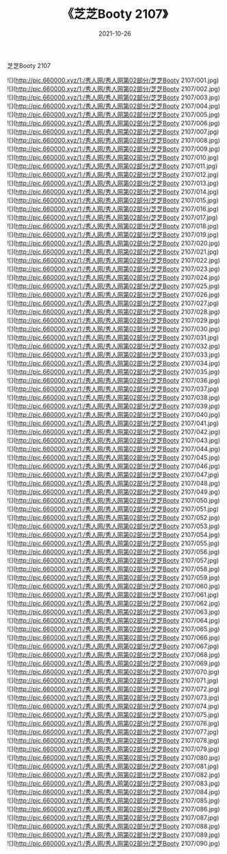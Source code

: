 ﻿---
layout: post
title:  《芝芝Booty 2107》
date:   2021-10-26
img: http://pic.660000.xyz/1:/秀人网/秀人网第02部分/芝芝Booty 2107/000.jpg
categories: [美女, 清纯, 唯美]
---

芝芝Booty 2107

  ![](http://pic.660000.xyz/1:/秀人网/秀人网第02部分/芝芝Booty 2107/001.jpg) <br> ![](http://pic.660000.xyz/1:/秀人网/秀人网第02部分/芝芝Booty 2107/002.jpg) <br> ![](http://pic.660000.xyz/1:/秀人网/秀人网第02部分/芝芝Booty 2107/003.jpg) <br> ![](http://pic.660000.xyz/1:/秀人网/秀人网第02部分/芝芝Booty 2107/004.jpg) <br> ![](http://pic.660000.xyz/1:/秀人网/秀人网第02部分/芝芝Booty 2107/005.jpg) <br> ![](http://pic.660000.xyz/1:/秀人网/秀人网第02部分/芝芝Booty 2107/006.jpg) <br> ![](http://pic.660000.xyz/1:/秀人网/秀人网第02部分/芝芝Booty 2107/007.jpg) <br> ![](http://pic.660000.xyz/1:/秀人网/秀人网第02部分/芝芝Booty 2107/008.jpg) <br> ![](http://pic.660000.xyz/1:/秀人网/秀人网第02部分/芝芝Booty 2107/009.jpg) <br> ![](http://pic.660000.xyz/1:/秀人网/秀人网第02部分/芝芝Booty 2107/010.jpg) <br> ![](http://pic.660000.xyz/1:/秀人网/秀人网第02部分/芝芝Booty 2107/011.jpg) <br> ![](http://pic.660000.xyz/1:/秀人网/秀人网第02部分/芝芝Booty 2107/012.jpg) <br> ![](http://pic.660000.xyz/1:/秀人网/秀人网第02部分/芝芝Booty 2107/013.jpg) <br> ![](http://pic.660000.xyz/1:/秀人网/秀人网第02部分/芝芝Booty 2107/014.jpg) <br> ![](http://pic.660000.xyz/1:/秀人网/秀人网第02部分/芝芝Booty 2107/015.jpg) <br> ![](http://pic.660000.xyz/1:/秀人网/秀人网第02部分/芝芝Booty 2107/016.jpg) <br> ![](http://pic.660000.xyz/1:/秀人网/秀人网第02部分/芝芝Booty 2107/017.jpg) <br> ![](http://pic.660000.xyz/1:/秀人网/秀人网第02部分/芝芝Booty 2107/018.jpg) <br> ![](http://pic.660000.xyz/1:/秀人网/秀人网第02部分/芝芝Booty 2107/019.jpg) <br> ![](http://pic.660000.xyz/1:/秀人网/秀人网第02部分/芝芝Booty 2107/020.jpg) <br> ![](http://pic.660000.xyz/1:/秀人网/秀人网第02部分/芝芝Booty 2107/021.jpg) <br> ![](http://pic.660000.xyz/1:/秀人网/秀人网第02部分/芝芝Booty 2107/022.jpg) <br> ![](http://pic.660000.xyz/1:/秀人网/秀人网第02部分/芝芝Booty 2107/023.jpg) <br> ![](http://pic.660000.xyz/1:/秀人网/秀人网第02部分/芝芝Booty 2107/024.jpg) <br> ![](http://pic.660000.xyz/1:/秀人网/秀人网第02部分/芝芝Booty 2107/025.jpg) <br> ![](http://pic.660000.xyz/1:/秀人网/秀人网第02部分/芝芝Booty 2107/026.jpg) <br> ![](http://pic.660000.xyz/1:/秀人网/秀人网第02部分/芝芝Booty 2107/027.jpg) <br> ![](http://pic.660000.xyz/1:/秀人网/秀人网第02部分/芝芝Booty 2107/028.jpg) <br> ![](http://pic.660000.xyz/1:/秀人网/秀人网第02部分/芝芝Booty 2107/029.jpg) <br> ![](http://pic.660000.xyz/1:/秀人网/秀人网第02部分/芝芝Booty 2107/030.jpg) <br> ![](http://pic.660000.xyz/1:/秀人网/秀人网第02部分/芝芝Booty 2107/031.jpg) <br> ![](http://pic.660000.xyz/1:/秀人网/秀人网第02部分/芝芝Booty 2107/032.jpg) <br> ![](http://pic.660000.xyz/1:/秀人网/秀人网第02部分/芝芝Booty 2107/033.jpg) <br> ![](http://pic.660000.xyz/1:/秀人网/秀人网第02部分/芝芝Booty 2107/034.jpg) <br> ![](http://pic.660000.xyz/1:/秀人网/秀人网第02部分/芝芝Booty 2107/035.jpg) <br> ![](http://pic.660000.xyz/1:/秀人网/秀人网第02部分/芝芝Booty 2107/036.jpg) <br> ![](http://pic.660000.xyz/1:/秀人网/秀人网第02部分/芝芝Booty 2107/037.jpg) <br> ![](http://pic.660000.xyz/1:/秀人网/秀人网第02部分/芝芝Booty 2107/038.jpg) <br> ![](http://pic.660000.xyz/1:/秀人网/秀人网第02部分/芝芝Booty 2107/039.jpg) <br> ![](http://pic.660000.xyz/1:/秀人网/秀人网第02部分/芝芝Booty 2107/040.jpg) <br> ![](http://pic.660000.xyz/1:/秀人网/秀人网第02部分/芝芝Booty 2107/041.jpg) <br> ![](http://pic.660000.xyz/1:/秀人网/秀人网第02部分/芝芝Booty 2107/042.jpg) <br> ![](http://pic.660000.xyz/1:/秀人网/秀人网第02部分/芝芝Booty 2107/043.jpg) <br> ![](http://pic.660000.xyz/1:/秀人网/秀人网第02部分/芝芝Booty 2107/044.jpg) <br> ![](http://pic.660000.xyz/1:/秀人网/秀人网第02部分/芝芝Booty 2107/045.jpg) <br> ![](http://pic.660000.xyz/1:/秀人网/秀人网第02部分/芝芝Booty 2107/046.jpg) <br> ![](http://pic.660000.xyz/1:/秀人网/秀人网第02部分/芝芝Booty 2107/047.jpg) <br> ![](http://pic.660000.xyz/1:/秀人网/秀人网第02部分/芝芝Booty 2107/048.jpg) <br> ![](http://pic.660000.xyz/1:/秀人网/秀人网第02部分/芝芝Booty 2107/049.jpg) <br> ![](http://pic.660000.xyz/1:/秀人网/秀人网第02部分/芝芝Booty 2107/050.jpg) <br> ![](http://pic.660000.xyz/1:/秀人网/秀人网第02部分/芝芝Booty 2107/051.jpg) <br> ![](http://pic.660000.xyz/1:/秀人网/秀人网第02部分/芝芝Booty 2107/052.jpg) <br> ![](http://pic.660000.xyz/1:/秀人网/秀人网第02部分/芝芝Booty 2107/053.jpg) <br> ![](http://pic.660000.xyz/1:/秀人网/秀人网第02部分/芝芝Booty 2107/054.jpg) <br> ![](http://pic.660000.xyz/1:/秀人网/秀人网第02部分/芝芝Booty 2107/055.jpg) <br> ![](http://pic.660000.xyz/1:/秀人网/秀人网第02部分/芝芝Booty 2107/056.jpg) <br> ![](http://pic.660000.xyz/1:/秀人网/秀人网第02部分/芝芝Booty 2107/057.jpg) <br> ![](http://pic.660000.xyz/1:/秀人网/秀人网第02部分/芝芝Booty 2107/058.jpg) <br> ![](http://pic.660000.xyz/1:/秀人网/秀人网第02部分/芝芝Booty 2107/059.jpg) <br> ![](http://pic.660000.xyz/1:/秀人网/秀人网第02部分/芝芝Booty 2107/060.jpg) <br> ![](http://pic.660000.xyz/1:/秀人网/秀人网第02部分/芝芝Booty 2107/061.jpg) <br> ![](http://pic.660000.xyz/1:/秀人网/秀人网第02部分/芝芝Booty 2107/062.jpg) <br> ![](http://pic.660000.xyz/1:/秀人网/秀人网第02部分/芝芝Booty 2107/063.jpg) <br> ![](http://pic.660000.xyz/1:/秀人网/秀人网第02部分/芝芝Booty 2107/064.jpg) <br> ![](http://pic.660000.xyz/1:/秀人网/秀人网第02部分/芝芝Booty 2107/065.jpg) <br> ![](http://pic.660000.xyz/1:/秀人网/秀人网第02部分/芝芝Booty 2107/066.jpg) <br> ![](http://pic.660000.xyz/1:/秀人网/秀人网第02部分/芝芝Booty 2107/067.jpg) <br> ![](http://pic.660000.xyz/1:/秀人网/秀人网第02部分/芝芝Booty 2107/068.jpg) <br> ![](http://pic.660000.xyz/1:/秀人网/秀人网第02部分/芝芝Booty 2107/069.jpg) <br> ![](http://pic.660000.xyz/1:/秀人网/秀人网第02部分/芝芝Booty 2107/070.jpg) <br> ![](http://pic.660000.xyz/1:/秀人网/秀人网第02部分/芝芝Booty 2107/071.jpg) <br> ![](http://pic.660000.xyz/1:/秀人网/秀人网第02部分/芝芝Booty 2107/072.jpg) <br> ![](http://pic.660000.xyz/1:/秀人网/秀人网第02部分/芝芝Booty 2107/073.jpg) <br> ![](http://pic.660000.xyz/1:/秀人网/秀人网第02部分/芝芝Booty 2107/074.jpg) <br> ![](http://pic.660000.xyz/1:/秀人网/秀人网第02部分/芝芝Booty 2107/075.jpg) <br> ![](http://pic.660000.xyz/1:/秀人网/秀人网第02部分/芝芝Booty 2107/076.jpg) <br> ![](http://pic.660000.xyz/1:/秀人网/秀人网第02部分/芝芝Booty 2107/077.jpg) <br> ![](http://pic.660000.xyz/1:/秀人网/秀人网第02部分/芝芝Booty 2107/078.jpg) <br> ![](http://pic.660000.xyz/1:/秀人网/秀人网第02部分/芝芝Booty 2107/079.jpg) <br> ![](http://pic.660000.xyz/1:/秀人网/秀人网第02部分/芝芝Booty 2107/080.jpg) <br> ![](http://pic.660000.xyz/1:/秀人网/秀人网第02部分/芝芝Booty 2107/081.jpg) <br> ![](http://pic.660000.xyz/1:/秀人网/秀人网第02部分/芝芝Booty 2107/082.jpg) <br> ![](http://pic.660000.xyz/1:/秀人网/秀人网第02部分/芝芝Booty 2107/083.jpg) <br> ![](http://pic.660000.xyz/1:/秀人网/秀人网第02部分/芝芝Booty 2107/084.jpg) <br> ![](http://pic.660000.xyz/1:/秀人网/秀人网第02部分/芝芝Booty 2107/085.jpg) <br> ![](http://pic.660000.xyz/1:/秀人网/秀人网第02部分/芝芝Booty 2107/086.jpg) <br> ![](http://pic.660000.xyz/1:/秀人网/秀人网第02部分/芝芝Booty 2107/087.jpg) <br> ![](http://pic.660000.xyz/1:/秀人网/秀人网第02部分/芝芝Booty 2107/088.jpg) <br> ![](http://pic.660000.xyz/1:/秀人网/秀人网第02部分/芝芝Booty 2107/089.jpg) <br> ![](http://pic.660000.xyz/1:/秀人网/秀人网第02部分/芝芝Booty 2107/090.jpg) <br>